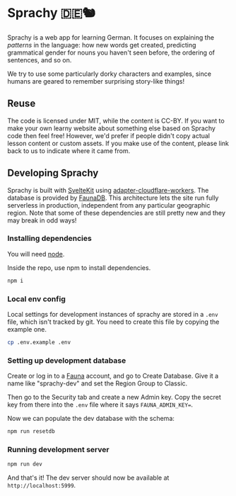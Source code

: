 # Sprachy 🇩🇪🐿

Sprachy is a web app for learning German. It focuses on explaining the _patterns_ in the language: how new words get created, predicting grammatical gender for nouns you haven't seen before, the ordering of sentences, and so on.

We try to use some particularly dorky characters and examples, since humans are geared to remember surprising story-like things!

## Reuse

The code is licensed under MIT, while the content is CC-BY. If you want to make your own learny website about something else based on Sprachy code then feel free! However, we'd prefer if people didn't copy actual lesson content or custom assets. If you make use of the content, please link back to us to indicate where it came from.

## Developing Sprachy

Sprachy is built with [SvelteKit](https://kit.svelte.dev/docs/introduction) using [adapter-cloudflare-workers](https://github.com/sveltejs/kit/tree/master/packages/adapter-cloudflare-workers). The database is provided by [FaunaDB](https://fauna.com/). This architecture lets the site run fully serverless in production, independent from any particular geographic region. Note that some of these dependencies are still pretty new and they may break in odd ways!

### Installing dependencies

You will need [node](https://nodejs.org/en/).

Inside the repo, use npm to install dependencies.

```sh
npm i
```

### Local env config

Local settings for development instances of sprachy are stored in a `.env` 
file, which isn't tracked by git. You need to create this file by copying the
example one.

```sh
cp .env.example .env
```

### Setting up development database

Create or log in to a [Fauna](https://fauna.com/) account, and go to Create
Database. Give it a name like "sprachy-dev" and set the Region Group to
Classic.

Then go to the Security tab and create a new Admin key. Copy the secret key
from there into the `.env` file where it says `FAUNA_ADMIN_KEY=`.

Now we can populate the dev database with the schema:

```sh
npm run resetdb
```

### Running development server

```sh
npm run dev
```

And that's it! The dev server should now be available at `http://localhost:5999`.
